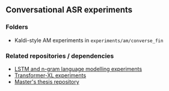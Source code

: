 ## Conversational ASR experiments

### Folders
- Kaldi-style AM experiments in ```experiments/am/converse_fin```

### Related repositories / dependencies
- [LSTM and n-gram language modelling experiments](https://github.com/anmoisio/conv_lm)
- [Transformer-XL experiments](https://github.com/anmoisio/transformer-xl)
- [Master's thesis repository](https://github.com/anmoisio/thesis)
